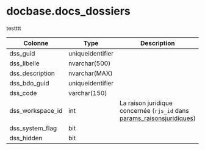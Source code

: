 # docbase.docs_dossiers

testttt

Colonne|Type|Description
---|---|---
dss_guid|uniqueidentifier|
dss_libelle|nvarchar(500)|
dss_description|nvarchar(MAX)|
dss_bdo_guid|uniqueidentifier|
dss_code|varchar(150)|
dss_workspace_id|int|La raison juridique concernée (`rjs_id` dans [params_raisonsjuridiques](generated_params_raisonsjuridiques.md)) 
dss_system_flag|bit|
dss_hidden|bit|

